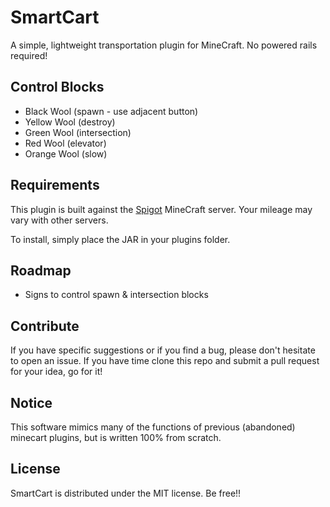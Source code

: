 # SmartCart
A simple, lightweight transportation plugin for MineCraft.  No powered rails required!

## Control Blocks
- Black Wool (spawn - use adjacent button)
- Yellow Wool (destroy)
- Green Wool (intersection)
- Red Wool (elevator)
- Orange Wool (slow)

## Requirements
This plugin is built against the [Spigot](http://www.spigotmc.org) MineCraft server.  Your mileage may vary with other servers.

To install, simply place the JAR in your plugins folder.

## Roadmap
- Signs to control spawn & intersection blocks

## Contribute
If you have specific suggestions or if you find a bug, please don't hesitate to open an issue.  If you have time clone this repo and submit a pull request for your idea, go for it!

## Notice
This software mimics many of the functions of previous (abandoned) minecart plugins, but is written 100% from scratch.

## License
SmartCart is distributed under the MIT license.  Be free!!
